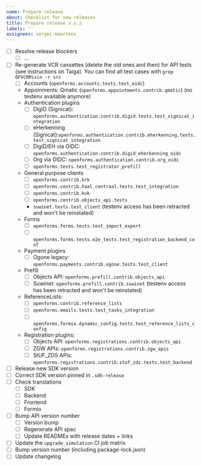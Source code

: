 ```yaml
---
name: Prepare release
about: Checklist for new releases
title: Prepare release x.y.z
labels: ''
assignees: sergei-maertens
---
```


- [ ] Resolve release blockers
  - [ ] ...
- [ ] Re-generate VCR cassettes (delete the old ones and then) for API tests (see instructions on
      Taiga). You can find all test cases with `grep OFVCRMixin -r src`
  - [ ] Accounts (`openforms.accounts.tests.test_oidc`)
  - Appoinments: Qmatic (`openforms.appointments.contrib.qmatic`) (no testenv available anymore)
  - Authentication plugins
    - [ ] DigiD (Signicat): `openforms.authentication.contrib.digid.tests.test_signicat_integration`
    - [ ] eHerkenning
          (Signicat):`openforms.authentication.contrib.eherkenning.tests.test_signicat_integration`
    - [ ] DigiD/EH via OIDC: `openforms.authentication.contrib.digid_eherkenning_oidc`
    - [ ] Org via OIDC: `openforms.authentication.contrib.org_oidc`
    - [ ] `openforms.tests.test_registrator_prefill`
  - General purpose clients
    - [ ] `openforms.contrib.brk`
    - [ ] `openforms.contrib.haal_centraal.tests.test_integration`
    - [ ] `openforms.contrib.kvk`
    - [ ] `openforms.contrib.objects_api.tests`
    - `suwinet.tests.test_client` (testenv access has been retracted and won't be reinstated)
  - Forms
    - [ ] `openforms.forms.tests.test_import_export`
    - [ ] `openforms.forms.tests.e2e_tests.test_registration_backend_conf`
  - Payment plugins
    - [ ] Ogone legacy: `openforms.payments.contrib.ogone.tests.test_client`
  - Prefill
    - [ ] Objects API: `openforms.prefill.contrib.objects_api`
    - [ ] Suwinet: `openforms.prefill.contrib.suwinet` (testenv access has been retracted and won't
          be reinstated)
  - ReferenceLists:
    - [ ] `openforms.contrib.reference_lists`
    - [ ] `openforms.emails.tests.test_tasks_integration`
    - [ ] `openforms.formio.dynamic_config.tests.test_reference_lists_config`
  - Registration plugins:
    - [ ] Objects API: `openforms.registrations.contrib.objects_api`
    - [ ] ZGW APIs: `openforms.registrations.contrib.zgw_apis`
    - [ ] StUF_ZDS APIs: `openforms.registrations.contrib.stuf_zds.tests.test_backend`
- [ ] Release new SDK version
- [ ] Correct SDK version pinned in `.sdk-release`
- [ ] Check translations
  - [ ] SDK
  - [ ] Backend
  - [ ] Frontend
  - [ ] Formio
- [ ] Bump API version number
  - [ ] Version bump
  - [ ] Regenerate API spec
  - [ ] Update READMEs with release dates + links
- [ ] Update the `upgrade_simulation` CI job matrix
- [ ] Bump version number (including package-lock.json)
- [ ] Update changelog
